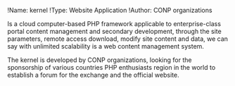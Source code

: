 !Name: kernel
!Type: Website Application
!Author: CONP organizations

Is a cloud computer-based PHP framework applicable to enterprise-class portal content management and secondary development, through the site parameters, remote access download, modify site content and data, we can say with unlimited scalability is a web content management system.

The kernel is developed by CONP organizations, looking for the sponsorship of various countries PHP enthusiasts region in the world to establish a forum for the exchange and the official website.